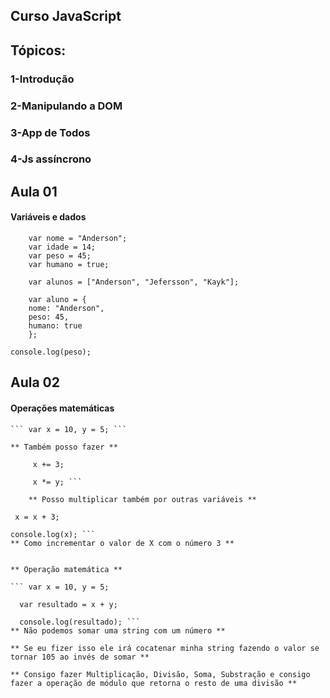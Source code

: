 ## Curso JavaScript

## Tópicos: 
### 1-Introdução
### 2-Manipulando a DOM
### 3-App de Todos
### 4-Js assíncrono

## Aula 01
#### Variáveis e dados 
```
    var nome = "Anderson";
    var idade = 14;
    var peso = 45;
    var humano = true;

    var alunos = ["Anderson", "Jefersson", "Kayk"];

    var aluno = {
    nome: "Anderson",
    peso: 45,
    humano: true
    };
```
    console.log(peso);

## Aula 02
#### Operações matemáticas


    ``` var x = 10, y = 5; ```

    ** Também posso fazer **
```
     x += 3; 

     x *= y; ```

    ** Posso multiplicar também por outras variáveis **

```
     x = x + 3; 

    console.log(x); ```
    ** Como incrementar o valor de X com o número 3 **


    ** Operação matemática **

    ``` var x = 10, y = 5;

      var resultado = x + y;

      console.log(resultado); ```
    ** Não podemos somar uma string com um número **

    ** Se eu fizer isso ele irá cocatenar minha string fazendo o valor se tornar 105 ao invés de somar **

    ** Consigo fazer Multiplicação, Divisão, Soma, Substração e consigo fazer a operação de módulo que retorna o resto de uma divisão **
